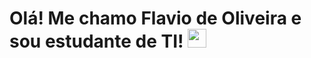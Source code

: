 <h1> Olá! Me chamo Flavio de Oliveira e sou estudante de TI! <img src="https://raw.githubusercontent.com/kaueMarques/kaueMarques/master/hi.gif" width="30px"></h1>

